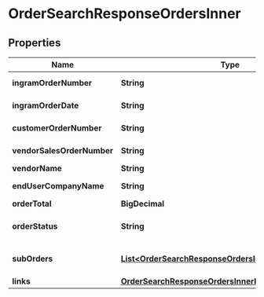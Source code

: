 

# OrderSearchResponseOrdersInner


## Properties

| Name | Type | Description | Notes |
|------------ | ------------- | ------------- | -------------|
|**ingramOrderNumber** | **String** | The Ingram Micro order number. |  [optional] |
|**ingramOrderDate** | **String** | The date the order was created(UTC). |  [optional] |
|**customerOrderNumber** | **String** | The reseller&#39;s order number for reference in their system. |  [optional] |
|**vendorSalesOrderNumber** | **String** | The vendor&#39;s order number.(only for D-Type Orders) |  [optional] |
|**vendorName** | **String** | The name of the vendor. |  [optional] |
|**endUserCompanyName** | **String** | The company name of the end user/customer. |  [optional] |
|**orderTotal** | **BigDecimal** | The total of the order. |  [optional] |
|**orderStatus** | **String** | The header-level status of the order.(OPEN/CLOSED/CANCELLED) |  [optional] |
|**subOrders** | [**List&lt;OrderSearchResponseOrdersInnerSubOrdersInner&gt;**](OrderSearchResponseOrdersInnerSubOrdersInner.md) | Individual Ingram Micro order numbers associated with a single reseller PO. |  [optional] |
|**links** | [**OrderSearchResponseOrdersInnerLinks**](OrderSearchResponseOrdersInnerLinks.md) |  |  [optional] |



